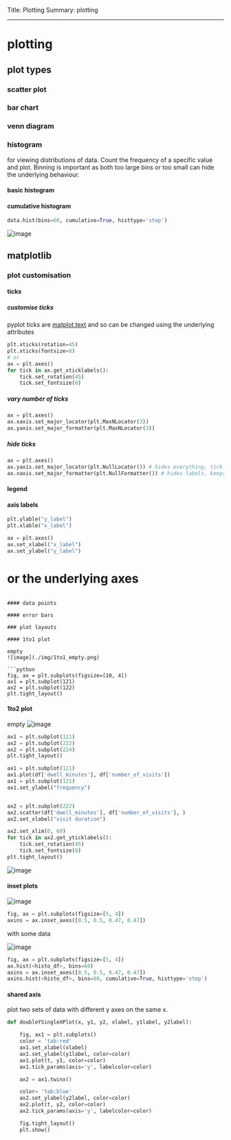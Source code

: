 Title: Plotting
Summary: plotting 
- - - 

# plotting

## plot types

### scatter plot

### bar chart

### venn diagram

### histogram

for viewing distributions of data. Count the frequency of a specific value and plot. 
Binning is important as both too large bins or too small can hide the underlying behaviour.


#### basic histogram

#### cumulative histogram

```python
data.hist(bins=60, cumulative=True, histtype='step')
```
![image](./img/cum_histo.png)
###

## matplotlib


### plot customisation

#### ticks

##### customise ticks

pyplot ticks are [matplot.text](https://matplotlib.org/stable/api/text_api.html#matplotlib.text.Text)
and so can be changed using the underlying attributes

```python
plt.xticks(rotation=45)
plt.xticks(fontsize=8)
# or
ax = plt.axes()
for tick in ax.get_xticklabels():
    tick.set_rotation(45)
    tick.set_fontsize(8)
```

##### vary number of ticks

```python
ax = plt.axes()
ax.xaxis.set_major_locator(plt.MaxNLocator(3))
ax.yaxis.set_major_formatter(plt.MaxNLocator(3))
```

##### hide ticks

```python
ax = plt.axes()
ax.yaxis.set_major_locator(plt.NullLocator()) # hides everything, tick and labels
ax.xaxis.set_major_formatter(plt.NullFormatter()) # hides labels, keeps ticks 
```


#### legend

#### axis labels 

```python
plt.ylable("y_label")
plt.xlable("x_label")

ax = plt.axes()
ax.set_xlabel("x_label")
ax.set_ylabel("y_label")
```

# or the underlying axes

```

#### data points

#### error bars

### plot layouts

#### 1to1 plot

empty 
![image](./img/1to1_empty.png)

```python
fig, ax = plt.subplots(figsize=[10, 4])
ax1 = plt.subplot(121)
ax2 = plt.subplot(122)
plt.tight_layout()
```

#### 1to2 plot

empty 
![image](./img/1-2_plot_empty.png)
```python
ax1 = plt.subplot(121)
ax2 = plt.subplot(222)
ax2 = plt.subplot(224)
plt.tight_layout()
```


```python
ax1 = plt.subplot(121)
ax1.plot(df['dwell_minutes'], df['number_of_visits'])
ax1 = plt.subplot(121)
ax1.set_ylabel("frequency")


ax2 = plt.subplot(222)
ax2.scatter(df['dwell_minutes'], df['number_of_visits'], )
ax2.set_xlabel("visit duration")

ax2.set_xlim(0, 60)
for tick in ax2.get_yticklabels():
    tick.set_rotation(45)
    tick.set_fontsize(8) 
plt.tight_layout()
```
![image](./img/plot_1.png)

#### inset plots

![image](./img/insert_plot_empty.png)
```python
fig, ax = plt.subplots(figsize=[5, 4])
axins = ax.inset_axes([0.5, 0.5, 0.47, 0.47])
```

with some data

![image](./img/insert_plot.png)
```python
fig, ax = plt.subplots(figsize=[5, 4])
ax.hist(<histo_df>, bins=60)
axins = ax.inset_axes([0.5, 0.5, 0.47, 0.47])
axins.hist(<histo_df>, bins=60, cumulative=True, histtype='step')
```

#### shared axis

plot two sets of data with different y axes on the same x.

```python
def doubleYSingleXPlot(x, y1, y2, xlabel, y1label, y2label):

    fig, ax1 = plt.subplots()
    color = 'tab:red'
    ax1.set_xlabel(xlabel)
    ax1.set_ylabel(y1label, color=color)
    ax1.plot(t, y1, color=color)
    ax1.tick_params(axis='y', labelcolor=color)

    ax2 = ax1.twinx()

    color= 'tab:blue'
    ax2.set_ylabel(y2label, color=color)
    ax2.plot(t, y2, color=color)
    ax2.tick_params(axis='y', labelcolor=color)

    fig.tight_layout()
    plt.show()
```
